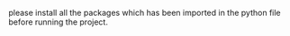 please install all the packages which has been imported in the python file before running the project.

